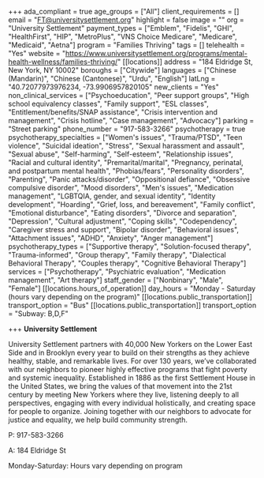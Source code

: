 +++
ada_compliant = true
age_groups = ["All"]
client_requirements = []
email = "FT@universitysettlement.org"
highlight = false
image = ""
org = "University Settlement"
payment_types = ["Emblem", "Fidelis", "GHI", "HealthFirst", "HIP", "MetroPlus", "VNS Choice Medicare", "Medicare", "Medicaid", "Aetna"]
program = "Families Thriving"
tags = []
telehealth = "Yes"
website = "https://www.universitysettlement.org/programs/mental-health-wellness/families-thriving/"
[[locations]]
address = "184 Eldridge St, New York, NY 10002"
boroughs = ["Citywide"]
languages = ["Chinese (Mandarin)", "Chinese (Cantonese)", "Urdu", "English"]
latLng = "40.72077973976234, -73.9906957820105"
new_clients = "Yes"
non_clinical_services = ["Psychoeducation", "Peer support groups", "High school equivalency classes", "Family support", "ESL classes", "Entitlement/benefits/SNAP assistance", "Crisis intervention and management", "Crisis hotline", "Case management", "Advocacy"]
parking = "Street parking"
phone_number = "917-583-3266"
psychotherapy = true
psychotherapy_specialties = ["Women's issues", "Trauma/PTSD", "Teen violence", "Suicidal ideation", "Stress", "Sexual harassment and assault", "Sexual abuse", "Self-harming", "Self-esteem", "Relationship issues", "Racial and cultural identity", "Premarital/marital", "Pregnancy, perinatal, and postpartum mental health", "Phobias/fears", "Personality disorders", "Parenting", "Panic attacks/disorder", "Oppositional defiance", "Obsessive compulsive disorder", "Mood disorders", "Men's issues", "Medication management", "LGBTQIA, gender, and sexual identity", "Identity development", "Hoarding", "Grief, loss, and bereavement", "Family conflict", "Emotional disturbance", "Eating disorders", "Divorce and separation", "Depression", "Cultural adjustment", "Coping skills", "Codependency", "Caregiver stress and support", "Bipolar disorder", "Behavioral issues", "Attachment issues", "ADHD", "Anxiety", "Anger management"]
psychotherapy_types = ["Supportive therapy", "Solution-focused therapy", "Trauma-informed", "Group therapy", "Family therapy", "Dialectical Behavioral Therapy", "Couples therapy", "Cognitive Behavioral Therapy"]
services = ["Psychotherapy", "Psychiatric evaluation", "Medication management", "Art therapy"]
staff_gender = ["Nonbinary", "Male", "Female"]
[[locations.hours_of_operation]]
day_hours = "Monday - Saturday (hours vary depending on the program)"
[[locations.public_transportation]]
transport_option = "Bus"
[[locations.public_transportation]]
transport_option = "Subway: B,D,F"

+++
**University Settlement**

University Settlement partners with 40,000 New Yorkers on the Lower East Side and in Brooklyn every year to build on their strengths as they achieve healthy, stable, and remarkable lives. For over 130 years, we’ve collaborated with our neighbors to pioneer highly effective programs that fight poverty and systemic inequality. Established in 1886 as the first Settlement House in the United States, we bring the values of that movement into the 21st century by meeting New Yorkers where they live, listening deeply to all perspectives, engaging with every individual holistically, and creating space for people to organize. Joining together with our neighbors to advocate for justice and equality, we help build community strength. 

P: 917-583-3266

A: 184 Eldridge St

Monday-Saturday: Hours vary depending on program